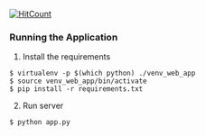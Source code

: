 [![HitCount](http://hits.dwyl.io/ro6ley/python-ocr-example.svg)](http://hits.dwyl.io/ro6ley/python-ocr-example)

### Running the Application

1. Install the requirements
```
$ virtualenv -p $(which python) ./venv_web_app
$ source venv_web_app/bin/activate
$ pip install -r requirements.txt
```

2. Run server
```
$ python app.py
```
